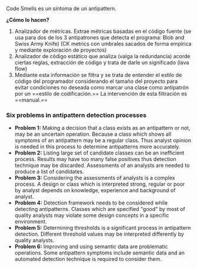 Code Smells es un síntoma de un antipattern.

**¿Cómo lo hacen?**
1. Analizador de métricas. Extrae métricas basadas en el código fuente (se usa para dos de los 3 antipatrones que detecta el programa: Blob and Swiss Army Knife) (CK metrics con umbrales sacados de forma empírica y mediante exploración de proyectos)
2. Analizador de código estático que analiza (valga la redundancia) acorde ciertas reglas, extracción de código y trata de darle un significado (lava flow)
3. Mediante esta información se filtra y se trata de entender el estilo de código del programador considerando el tamaño del proyecto para evitar condiciones no deseada como marcar una clase como antipatrón por un ==estilo de codificación.== La intervención de esta filtración es ==manual.==
### Six problems in antipattern detection processes 
- **Problem 1:** Making a decision that a class exists as an antipattern or not, may be an uncertain operation. Because a class which shows all symptoms of an antipattern may be a regular class. Thus analyst opinion is needed in this process to determine  antipatterns more accurately.
- **Problem 2:** Listing large set of candidate classes can be an inefficient process. ResuIts may have too many false positives thus detection technique may be discarded. Assessments of an analysts are needed to produce a list of candidates.
- **Problem 3:** Considering the assessments of analysts is a complex process. A design or class which is interpreted strong, regular or poor by analyst depends on knowledge, experience and background of analyst.
- **Problem 4:** Detection framework needs to be considered while detecting antipatterns. Classes which are specified "good" by most of quality analysts may violate some design concepts in a specific environment.
- **Problem 5:** Determining thresholds is a significant process in antipattern detection. Different threshold values may be interpreted differently by quality analysts.
- **Problem 6:** Improving and using semantic data are problematic operations. Some antipattern symptoms include semantic data and an automated detection technique is required to consider them.